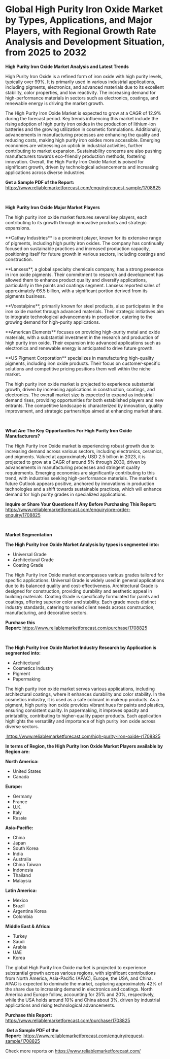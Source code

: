 <p><h1>Global High Purity Iron Oxide Market by Types, Applications, and Major Players, with Regional Growth Rate Analysis and Development Situation, from 2025 to 2032</h1></p><p><strong>High Purity Iron Oxide Market Analysis and Latest Trends</strong></p>
<p><p>High Purity Iron Oxide is a refined form of iron oxide with high purity levels, typically over 99%. It is primarily used in various industrial applications, including pigments, electronics, and advanced materials due to its excellent stability, color properties, and low reactivity. The increasing demand for high-performance materials in sectors such as electronics, coatings, and renewable energy is driving the market growth. </p><p>The High Purity Iron Oxide Market is expected to grow at a CAGR of 12.9% during the forecast period. Key trends influencing this market include the rising adoption of high purity iron oxides in the production of lithium-ion batteries and the growing utilization in cosmetic formulations. Additionally, advancements in manufacturing processes are enhancing the quality and reducing costs, making high purity iron oxides more accessible. Emerging economies are witnessing an uptick in industrial activities, further contributing to market expansion. Sustainability concerns are also pushing manufacturers towards eco-friendly production methods, fostering innovation. Overall, the High Purity Iron Oxide Market is poised for significant growth, driven by technological advancements and increasing applications across diverse industries.</p></p>
<p><strong>Get a Sample PDF of the Report:&nbsp;</strong> <a href="https://www.reliablemarketforecast.com/enquiry/request-sample/1708825?utm_campaign=1893&utm_medium=2&utm_source=Github&utm_content=ia&utm_term=10012025&utm_id=high-purity-iron-oxide">https://www.reliablemarketforecast.com/enquiry/request-sample/1708825</a></p>
<p>&nbsp;</p>
<p><strong>High Purity Iron Oxide Major Market Players</strong></p>
<p><p>The high purity iron oxide market features several key players, each contributing to its growth through innovative products and strategic expansions. </p><p>**Cathay Industries** is a prominent player, known for its extensive range of pigments, including high purity iron oxides. The company has continually focused on sustainable practices and increased production capacity, positioning itself for future growth in various sectors, including coatings and construction.</p><p>**Lanxess**, a global specialty chemicals company, has a strong presence in iron oxide pigments. Their commitment to research and development has allowed them to enhance product quality and diversify applications, particularly in the paints and coatings segment. Lanxess reported sales of approximately €6.5 billion, with a significant portion derived from its pigments business.</p><p>**Voestalpine**, primarily known for steel products, also participates in the iron oxide market through advanced materials. Their strategic initiatives aim to integrate technological advancements in production, catering to the growing demand for high-purity applications.</p><p>**American Elements** focuses on providing high-purity metal and oxide materials, with a substantial investment in the research and production of high purity iron oxide. Their expansion into advanced applications such as electronics and renewable energy is anticipated to drive future growth.</p><p>**US Pigment Corporation** specializes in manufacturing high-quality pigments, including iron oxide products. Their focus on customer-specific solutions and competitive pricing positions them well within the niche market.</p><p>The high purity iron oxide market is projected to experience substantial growth, driven by increasing applications in construction, coatings, and electronics. The overall market size is expected to expand as industrial demand rises, providing opportunities for both established players and new entrants. The competitive landscape is characterized by innovation, quality improvement, and strategic partnerships aimed at enhancing market share.</p></p>
<p>&nbsp;</p>
<p><strong>What Are The Key Opportunities For High Purity Iron Oxide Manufacturers?</strong></p>
<p><p>The High Purity Iron Oxide market is experiencing robust growth due to increasing demand across various sectors, including electronics, ceramics, and pigments. Valued at approximately USD 2.5 billion in 2023, it is projected to grow at a CAGR of around 5% through 2030, driven by advancements in manufacturing processes and stringent quality requirements. Emerging economies are significantly contributing to this trend, with industries seeking high-performance materials. The market's future Outlook appears positive, anchored by innovations in production technologies and a shift towards sustainable practices, which will enhance demand for high purity grades in specialized applications.</p></p>
<p><strong>Inquire or Share Your Questions If Any Before Purchasing This Report:</strong> <a href="https://www.reliablemarketforecast.com/enquiry/pre-order-enquiry/1708825?utm_campaign=1893&utm_medium=2&utm_source=Github&utm_content=ia&utm_term=10012025&utm_id=high-purity-iron-oxide">https://www.reliablemarketforecast.com/enquiry/pre-order-enquiry/1708825</a></p>
<p>&nbsp;</p>
<p><strong>Market Segmentation</strong></p>
<p><strong>The High Purity Iron Oxide Market Analysis by types is segmented into:</strong></p>
<p><ul><li>Universal Grade</li><li>Architectural Grade</li><li>Coating Grade</li></ul></p>
<p><p>The High Purity Iron Oxide market encompasses various grades tailored for specific applications. Universal Grade is widely used in general applications due to its balanced quality and cost-effectiveness. Architectural Grade is designed for construction, providing durability and aesthetic appeal in building materials. Coating Grade is specifically formulated for paints and coatings, offering superior color and stability. Each grade meets distinct industry standards, catering to varied client needs across construction, manufacturing, and decorative sectors.</p></p>
<p><strong>Purchase this Report:&nbsp;</strong><a href="https://www.reliablemarketforecast.com/purchase/1708825?utm_campaign=1893&utm_medium=2&utm_source=Github&utm_content=ia&utm_term=10012025&utm_id=high-purity-iron-oxide">https://www.reliablemarketforecast.com/purchase/1708825</a></p>
<p>&nbsp;</p>
<p><strong>The High Purity Iron Oxide Market Industry Research by Application is segmented into:</strong></p>
<p><ul><li>Architectural</li><li>Cosmetics Industry</li><li>Pigment</li><li>Papermaking</li></ul></p>
<p><p>The high purity iron oxide market serves various applications, including architectural coatings, where it enhances durability and color stability. In the cosmetics industry, it is used as a safe colorant in makeup products. As a pigment, high purity iron oxide provides vibrant hues for paints and plastics, ensuring consistent quality. In papermaking, it improves opacity and printability, contributing to higher-quality paper products. Each application highlights the versatility and importance of high purity iron oxide across diverse sectors.</p></p>
<p><a href="https://www.reliablemarketforecast.com/high-purity-iron-oxide-r1708825?utm_campaign=1893&utm_medium=2&utm_source=Github&utm_content=ia&utm_term=10012025&utm_id=high-purity-iron-oxide">&nbsp;https://www.reliablemarketforecast.com/high-purity-iron-oxide-r1708825</a></p>
<p><strong>In terms of Region, the High Purity Iron Oxide Market Players available by Region are:</strong></p>
<p>
    <p> <strong> North America: </strong>
        <ul>
            <li>United States</li>
            <li>Canada</li>
        </ul>
        </p> 
    <p> <strong> Europe: </strong>
        <ul>
            <li>Germany</li>
            <li>France</li>
            <li>U.K.</li>
            <li>Italy</li>
            <li>Russia</li>
        </ul>
        </p> 
    <p> <strong> Asia-Pacific: </strong>
        <ul>
            <li>China</li>
            <li>Japan</li>
            <li>South Korea</li>
            <li>India</li>
            <li>Australia</li>
            <li>China Taiwan</li>
            <li>Indonesia</li>
            <li>Thailand</li>
            <li>Malaysia</li>
        </ul>
        </p> 
    <p> <strong> Latin America: </strong>
        <ul>
            <li>Mexico</li>
            <li>Brazil</li>
            <li>Argentina Korea</li>
            <li>Colombia</li>
        </ul>
        </p> 
    <p> <strong> Middle East & Africa: </strong>
        <ul>
            <li>Turkey</li>
            <li>Saudi</li>
            <li>Arabia</li>
            <li>UAE</li>
            <li>Korea</li>
        </ul>
    </p>
    </p>
<p><p>The global High Purity Iron Oxide market is projected to experience substantial growth across various regions, with significant contributions from North America, Asia-Pacific (APAC), Europe, the USA, and China. APAC is expected to dominate the market, capturing approximately 42% of the share due to increasing demand in electronics and coatings. North America and Europe follow, accounting for 25% and 20%, respectively, while the USA holds around 10% and China about 3%, driven by industrial applications and rising technological advancements.</p></p>
<p><strong>Purchase this Report: </strong><a href="https://www.reliablemarketforecast.com/purchase/1708825?utm_campaign=1893&utm_medium=2&utm_source=Github&utm_content=ia&utm_term=10012025&utm_id=high-purity-iron-oxide">https://www.reliablemarketforecast.com/purchase/1708825</a></p>
<p>&nbsp;<strong>Get a Sample PDF of the Report:&nbsp;&nbsp;</strong><a href="https://www.reliablemarketforecast.com/enquiry/request-sample/1708825?utm_campaign=1893&utm_medium=2&utm_source=Github&utm_content=ia&utm_term=10012025&utm_id=high-purity-iron-oxide">https://www.reliablemarketforecast.com/enquiry/request-sample/1708825</a></p>
<p><strong></strong></p>
<p>Check more reports on <a href="https://www.reliablemarketforecast.com/?utm_campaign=1893&utm_medium=2&utm_source=Github&utm_content=ia&utm_term=10012025&utm_id=high-purity-iron-oxide">https://www.reliablemarketforecast.com/</a></p>